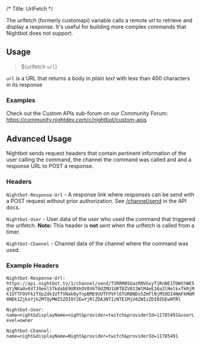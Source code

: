 /*
Title: UrlFetch
*/

The urlfetch (formerly customapi) variable calls a remote url to retrieve and display a response. It's useful for building more complex commands that Nightbot does not support.

## Usage

> $(urlfetch `url`)

`url` is a URL that returns a body in *plain text* with less than 400 characters in its response

### Examples

Check out the Custom APIs sub-forum on our Community Forum: https://community.nightdev.com/c/nightbot/custom-apis

## Advanced Usage

Nightbot sends request headers that contain pertinent information of the user calling the command, the channel the command was called and and a response URL to POST a response.

### Headers

`Nightbot-Response-Url` - A response link where responses can be send with a POST request without prior authorization. See [/channel/send](https://api-docs.nightbot.tv/#send-channel-message) in the API docs.

`Nightbot-User` - User data of the user who used the command that triggered the urlfetch. **Note:** This header is **not** sent when the urlfetch is called from a timer.

`Nightbot-Channel` - Channel data of the channel where the command was used.

### Example Headers

`Nightbot-Response-Url: https://api.nightbot.tv/1/channel/send/TVRRM05UazRNVGsyT1RnNE1TOWthWE5qYjNKa0x6VTJOekl5TkdabE9URXhOV0V6T0dZMU1URTBZV013WlM4eE16a3lNelkxTkRjMk1UTTFOVFkzTXpZdk1UTTVNak0yTnpBME9UUTFPVFl6TURBNDo5ZmFlNjM5ODI4NmFkMmM0NDk1ZjkxYjk2MTQyMWI5ZDI0Y2EwYjRlZDA3NTIzNTE1MjU4ZWIzZDI0ZGEwNTRl`

`Nightbot-User: name=night&displayName=night&provider=twitch&providerId=11785491&userLevel=owner`

`Nightbot-Channel: name=night&displayName=Night&provider=twitch&providerId=11785491`
